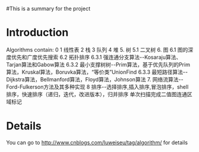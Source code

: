 #This is a summary for the project

# Introduction #

Algorithms contain:
0
1 线性表
2 栈
3 队列
4 堆
5. 树
5.1 二叉树
6. 图
6.1 图的深度优先和广度优先搜索
6.2 拓扑排序
6.3.1 强连通分支算法--Kosaraju算法、Tarjan算法和Gabow算法
6.3.2 最小支撑树树--Prim算法，基于优先队列的Prim算法，Kruskal算法，Boruvka算法，“等价类”UnionFind
6.3.3 最短路径算法--Dijkstra算法，Bellmanford算法，Floyd算法，Johnson算法
7. 网络流算法--Ford-Fulkerson方法及其多种实现
8 排序--选择排序,插入排序,冒泡排序，shell排序，快速排序（递归，迭代，改进版本），归并排序
单次扫描完成二值图连通区域标记



# Details #

You can go to http://www.cnblogs.com/luweiseu/tag/algorithm/ for details
